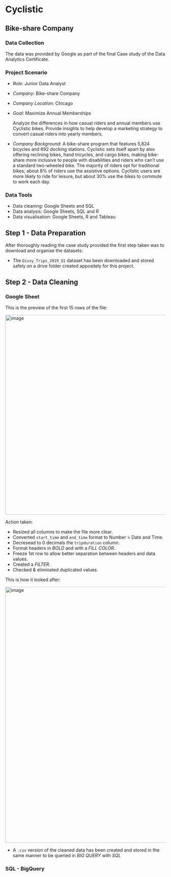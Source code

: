 # Cyclistic 
## Bike-share Company

### Data Collection
The data was provided by Google as part of the final Case study of the Data Analytics Certificate.

### Project Scenario
- *Role*: Junior Data Analyst

- *Company*: Bike-share Company

- *Company Location*: Chicago

- *Goal*: Maximize Annual Memberships

  Analyze the differences in how casual riders and annual members use Cyclistic bikes. Provide insights to help develop a marketing strategy to convert casual riders into yearly members.

- *Company Background*: A bike-share program that features 5,824 bicycles and 692 docking stations. Cyclistic sets itself apart by also offering reclining bikes, hand tricycles, and cargo bikes, making bike-share more inclusive to people with disabilities and riders who can’t use a standard two-wheeled bike. The majority of riders opt for traditional bikes; about 8% of riders use the assistive options. Cyclistic users are more likely to ride for leisure, but about 30% use the bikes to commute to work each day.

### Data Tools
- Data cleaning: Google Sheets and SQL
- Data analysis: Google Sheets, SQL and R
- Data visualisation: Google Sheets, R and Tableau

## Step 1 - Data Preparation
After thoroughly reading the case study provided the first step taken was to download and organise the datasets:
- The ```Divvy_Trips_2019_Q1``` dataset has been downloaded and stored safely on a drive folder created appositely for this project.

## Step 2 - Data Cleaning
### Google Sheet 
This is the preview of the first 15 rows of the file:

<img width="627" alt="image" src="https://github.com/user-attachments/assets/62225465-07f2-40ad-8494-a459019ca07f" />

Action taken:
- Resized all columns to make the file more clear.
- Converted ```start_time``` and ```end_time``` format to Number > Date and Time.
- Decresead to 0 decimals the ```tripduration``` column.
- Format headers in *BOLD* and with a *FILL COLOR*.
- Freeze 1st row to allow better separation between headers and data values.
- Created a *FILTER*.
- Checked & eliminated duplicated values.

This is how it looked after:

<img width="803" alt="image" src="https://github.com/user-attachments/assets/b72492b4-fac5-4075-b4bf-94e434303509" />


- A ```.csv``` version of the cleaned data has been created and stored in the same manner to be queried in *BIG QUERY* with *SQL*

### SQL - BigQuery


